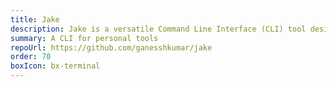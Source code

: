 ```yaml
---
title: Jake
description: Jake is a versatile Command Line Interface (CLI) tool designed for personal use, offering efficient management of tasks and tools through a simple JSON file storage system.
summary: A CLI for personal tools
repoUrl: https://github.com/ganesshkumar/jake
order: 70
boxIcon: bx-terminal
---
```


<!-- Jake([Docs](https://ganesshkumar.github.io/jake)) is a simple CLI with a single json file as storage. Currently jake can manage your todos from CLI. -->

